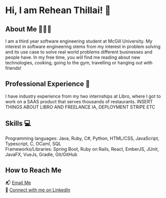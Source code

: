 # Hi, I am Rehean Thillai! 👋

## About Me 👨🏽‍💻
I am a third year software engineering student at McGill University. My interest in software engineering stems from my interest in problem solving and its use case to solve real world problems different businesses and people have. 
In my free time, you will find me reading about new technologies, cooking, going to the gym, travelling or hanging out with friends!

## Professional Experience 💼
I have industry experience from my two internships at Libro, where I got to work on a SAAS product that serves thousands of restaurants. INSERT THINGS ABOUT LIBRO AND FREELANCE IA, DEPLOYMENT STRIPE ETC

## Skills 💻
Programming languages: Java, Ruby, C#, Python, HTML/CSS, JavaScript, Typescript, C, OCaml, SQL <br>
Frameworks/Libraries: Spring Boot, Ruby on Rails, React, EmberJS, JUnit, JavaFX, VueJs, Gradle, Git/GitHub

## How to Reach Me
📬 [Email Me](mailto:rehean.thillai@gmail.com) <br>
📱 [Connect with me on LinkedIn](https://www.linkedin.com/in/reheant/)
